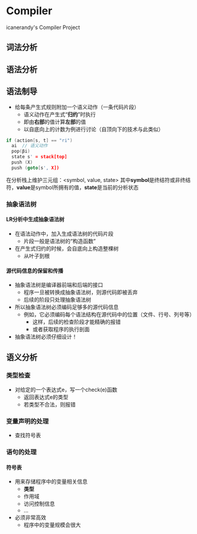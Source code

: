 # Compiler
icanerandy's Compiler Project

## 词法分析

## 语法分析
## 语法制导
- 给每条产生式规则附加一个语义动作（一条代码片段）
  - 语义动作在产生式“**归约**”时执行
  - 即由**右部**的值计算**左部**的值
  - 以自底向上的计数为例进行讨论（自顶向下的技术与此类似）
```cpp
if (action[s, t] == "ri")
  ai  // 语义动作
  pop(βi)
  state s' = stack[top]
  push (X)
  push (goto[s', X])
```
在分析栈上维护三元组：<symbol, value, state>
其中**symbol**是终结符或非终结符，**value**是symbol所拥有的值，**state**是当前的分析状态
### 抽象语法树
#### LR分析中生成抽象语法树
- 在语法动作中，加入生成语法树的代码片段
  - 片段一般是语法树的“构造函数”
- 在产生式归约的时候，会自底向上构造整棵树
  - 从叶子到根
#### 源代码信息的保留和传播
- 抽象语法树是编译器前端和后端的接口
  - 程序一旦被转换成抽象语法树，则源代码即被丢弃
  - 后续的阶段只处理抽象语法树
- 所以抽象语法树必须编码足够多的源代码信息
  - 例如，它必须编码每个语法结构在源代码中的位置（文件、行号、列号等）
    - 这样，后续的检查阶段才能精确的报错
    - 或者获取程序的执行剖面
- 抽象语法树必须仔细设计！
## 语义分析
### 类型检查
- 对给定的一个表达式e，写一个check(e)函数
  - 返回表达式e的类型
  - 若类型不合法，则报错
### 变量声明的处理
- 查找符号表
### 语句的处理

#### 符号表
- 用来存储程序中的变量相关信息
  - **类型**
  - 作用域
  - 访问控制信息
  - ...
- 必须非常高效
  - 程序中的变量规模会很大
